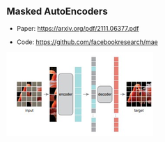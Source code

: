 ## Masked AutoEncoders 
- Paper: https://arxiv.org/pdf/2111.06377.pdf

- Code: https://github.com/facebookresearch/mae

<img src="data/MAE.jpg">